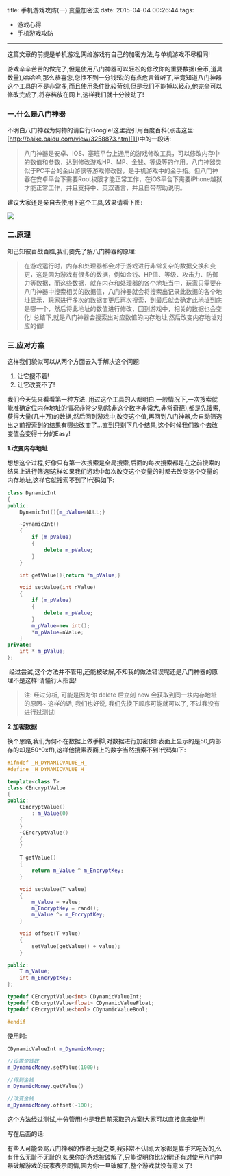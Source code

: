 title: 手机游戏攻防(一) 变量加密法
date: 2015-04-04 00:26:44
tags:
- 游戏心得
- 手机游戏攻防
---

这篇文章的前提是单机游戏,网络游戏有自己的加密方法,与单机游戏不尽相同!

游戏辛辛苦苦的做完了,但是使用八门神器可以轻松的修改你的重要数据(金币,道具数量),哈哈哈,那么恭喜您,您挣不到一分钱!说的有点危言耸听了,毕竟知道八门神器这个工具的不是非常多,而且使用条件比较苛刻,但是我们不能掉以轻心,他完全可以修改完成了,将存档放在网上,这样我们就十分被动了!

<!--more-->


### 一.什么是八门神器

不明白八门神器为何物的请自行Google!这里我引用百度百科(点击这里:[http://baike.baidu.com/view/3258873.htm][1])中的一段话:


> 八门神器是安卓、iOS、塞班平台上通用的游戏修改工具，可以修改内存中的数值和参数，达到修改游戏HP、MP、金钱、等级等的作用。八门神器类似于PC平台的金山游侠等游戏修改器，是手机游戏中的金手指。但八门神器在安卓平台下需要Root权限才能正常工作，在iOS平台下需要iPhone越狱才能正常工作，并且支持中、英双语言，并且自带帮助说明。



建议大家还是亲自去使用下这个工具,效果请看下图:

![][2]



### 二.原理

知己知彼百战百胜,我们要先了解八门神器的原理:
> 在游戏运行时，内存和处理器都会对于游戏进行非常复杂的数据交换和变更，这是因为游戏有很多的数据，例如金钱、HP值、等级、攻击力、防御力等数据，而这些数据，就在内存和处理器的各个地址当中，玩家只需要在八门神器中搜索相关的数据值，八门神器就会将搜索出记录此数据的各个地址显示，玩家进行多次的数据变更后再次搜索，到最后就会确定此地址到底是哪一个，然后将此地址的数值进行修改，回到游戏中，相关的数据也会变化!
总结下,就是八门神器会搜索出对应数值的内存地址,然后改变内存地址对应的值!



### 三.应对方案

这样我们貌似可以从两个方面去入手解决这个问题:

1.  让它搜不着!
2.  让它改变不了!

我们今天先来看看第一种方法. 用过这个工具的人都明白,一般情况下,一次搜索就能准确定位内存地址的情况非常少见(除非这个数字非常大,非常奇葩),都是先搜索,获得大量(几十万)的数据,然后回到游戏中,改变这个值,再回到八门神器,会自动筛选出之前搜索到的结果有哪些改变了...直到只剩下几个结果,这个时候我们挨个去改变值会变得十分的Easy!

**1.改变内存地址**

想想这个过程,好像只有第一次搜索是全局搜索,后面的每次搜索都是在之前搜索的结果上进行筛选!这样如果我们游戏中每次改变这个变量的时都去改变这个变量的内存地址,这样它就搜索不到了!代码如下:
```c++
class DynamicInt
{
public:
	DynamicInt(){m_pValue=NULL;}

	~DynamicInt()
	{
		if (m_pValue)
		{
			delete m_pValue;
		}
	}

	int getValue(){return *m_pValue;}

	void setValue(int nValue)
	{
		if (m_pValue)
		{
			delete m_pValue;
		}
		m_pValue=new int();
		*m_pValue=nValue;
	}
private:
	int * m_pValue;
};
```
 经过尝试,这个方法并不管用,还能被破解,不知我的做法错误呢还是八门神器的原理不是这样!请懂行人指出!

> 注: 经过分析, 可能是因为你 delete 后立刻 new 会获取到同一块内存地址的原因~ 这样的话, 我们也好说, 我们先换下顺序可能就可以了, 不过我没有进行过测试!

**2.加密数据**

换个思路,我们为何不在数据上做手脚,对数据进行加密(如:表面上显示的是50,内部存的却是50^0xff),这样他搜索表面上的数字当然搜索不到!代码如下:
```c++
#ifndef _H_DYNAMICVALUE_H_
#define _H_DYNAMICVALUE_H_

template<class T>
class CEncryptValue
{
public:
	CEncryptValue()
		: m_Value(0)
	{
	}
	~CEncryptValue()
	{
	}

	T getValue()
	{
		return m_Value ^ m_EncryptKey;
	}

	void setValue(T value)
	{
		m_Value = value;
		m_EncryptKey = rand();
		m_Value ^= m_EncryptKey;
	}

	void offset(T value)
	{
		setValue(getValue() + value);
	}

public:
	T m_Value;
	int m_EncryptKey;
};

typedef CEncryptValue<int> CDynamicValueInt;
typedef CEncryptValue<float> CDynamicValueFloat;
typedef CEncryptValue<bool> CDynamicValueBool;

#endif
```
使用时:

```c++
CDynamicValueInt m_DynamicMoney;

//设置金钱数
m_DynamicMoney.setValue(1000);

//得到金钱
m_DynamicMoney.getValue()

//改变金钱
m_DynamicMoney.offset(-100);
```

这个方法经过测试,十分管用!也是我目前采取的方案!大家可以直接拿来使用!



写在后面的话:

有些人可能会骂八门神器的作者无耻之类,我非常不认同,大家都是靠手艺吃饭的,么有什么无耻不无耻的,如果你的游戏被破解了,只能说明你比较傻!还有对使用八门神器破解游戏的玩家表示同情,因为你一旦破解了,整个游戏就没有意义了!




[1]: http://baike.baidu.com/view/3258873.htm
[2]: /img/31036b15a219185ac6a0c54157ebf36937540518.jpg